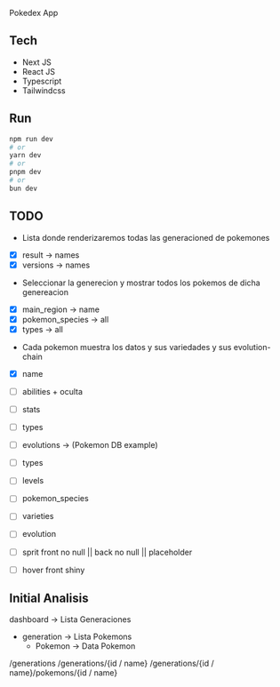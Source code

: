 Pokedex App

## Tech

- Next JS
- React JS
- Typescript
- Tailwindcss

## Run

```bash
npm run dev
# or
yarn dev
# or
pnpm dev
# or
bun dev
```

## TODO

- Lista donde renderizaremos todas las generacioned de pokemones 
- [x] result -> names
- [x] versions -> names

- Seleccionar la generecion y mostrar todos los pokemos de dicha genereacion
- [x] main_region -> name
- [x] pokemon_species -> all
- [x] types -> all

- Cada pokemon muestra los datos y sus variedades y sus evolution-chain
- [x] name
- [ ] abilities + oculta
- [ ] stats
- [ ] types
- [ ] evolutions -> (Pokemon DB example)
- [ ] types
- [ ] levels
- [ ] pokemon_species 
- [ ] varieties
- [ ] evolution 
- [ ] sprit front no null || back no null || placeholder
- [ ] hover front shiny


## Initial Analisis

dashboard -> Lista Generaciones
 - generation -> Lista Pokemons
    - Pokemon -> Data Pokemon


/generations 
/generations/{id / name}
/generations/{id / name}/pokemons/{id / name}